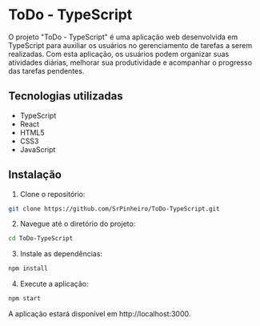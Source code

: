 # ToDo - TypeScript

O projeto "ToDo - TypeScript" é uma aplicação web desenvolvida em TypeScript para auxiliar os usuários no gerenciamento de tarefas a serem realizadas. Com esta aplicação, os usuários podem organizar suas atividades diárias, melhorar sua produtividade e acompanhar o progresso das tarefas pendentes.

## Tecnologias utilizadas

- TypeScript
- React
- HTML5
- CSS3
- JavaScript

## Instalação

1. Clone o repositório:

```bash
git clone https://github.com/SrPinheiro/ToDo-TypeScript.git
```

2. Navegue até o diretório do projeto:

```bash
cd ToDo-TypeScript
```

3. Instale as dependências:

```bash
npm install
```

4. Execute a aplicação:

```bash
npm start
```

A aplicação estará disponível em http://localhost:3000.

